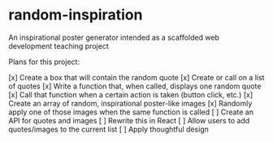 # random-inspiration
An inspirational poster generator intended as a scaffolded web development teaching project

Plans for this project:

[x] Create a box that will contain the random quote
[x] Create or call on a list of quotes
[x] Write a function that, when called, displays one random quote
[x] Call that function when a certain action is taken (button click, etc.)
[x] Create an array of random, inspirational poster-like images
[x] Randomly apply one of those images when the same function is called
[ ] Create an API for quotes and images
[ ] Rewrite this in React
[ ] Allow users to add quotes/images to the current list
[ ] Apply thoughtful design
